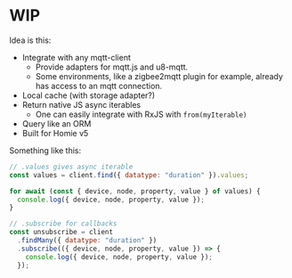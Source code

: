 # WIP

Idea is this:

- Integrate with any mqtt-client
  - Provide adapters for mqtt.js and u8-mqtt.
  - Some environments, like a zigbee2mqtt plugin for example, already has access
    to an mqtt connection.
- Local cache (with storage adapter?)
- Return native JS async iterables
  - One can easily integrate with RxJS with `from(myIterable)`
- Query like an ORM
- Built for Homie v5

Something like this:

```javascript
// .values gives async iterable
const values = client.find({ datatype: "duration" }).values;

for await (const { device, node, property, value } of values) {
  console.log({ device, node, property, value });
}

// .subscribe for callbacks
const unsubscribe = client
  .findMany({ datatype: "duration" })
  .subscribe(({ device, node, property, value }) => {
    console.log({ device, node, property, value });
  });
```
